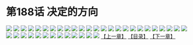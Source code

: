 # 第188话 决定的方向
![](https://s2.baozimh.com/scomic/sanyanxiaotianlu-samanhua/0/187-yd9g/1.jpg)
![](https://s2.baozimh.com/scomic/sanyanxiaotianlu-samanhua/0/187-yd9g/2.jpg)
![](https://s2.baozimh.com/scomic/sanyanxiaotianlu-samanhua/0/187-yd9g/3.jpg)
![](https://s2.baozimh.com/scomic/sanyanxiaotianlu-samanhua/0/187-yd9g/4.jpg)
![](https://s2.baozimh.com/scomic/sanyanxiaotianlu-samanhua/0/187-yd9g/5.jpg)
![](https://s2.baozimh.com/scomic/sanyanxiaotianlu-samanhua/0/187-yd9g/6.jpg)
![](https://s2.baozimh.com/scomic/sanyanxiaotianlu-samanhua/0/187-yd9g/7.jpg)
![](https://s2.baozimh.com/scomic/sanyanxiaotianlu-samanhua/0/187-yd9g/8.jpg)
![](https://s2.baozimh.com/scomic/sanyanxiaotianlu-samanhua/0/187-yd9g/9.jpg)
![](https://s2.baozimh.com/scomic/sanyanxiaotianlu-samanhua/0/187-yd9g/10.jpg)
![](https://s2.baozimh.com/scomic/sanyanxiaotianlu-samanhua/0/187-yd9g/11.jpg)
![](https://s2.baozimh.com/scomic/sanyanxiaotianlu-samanhua/0/187-yd9g/12.jpg)
![](https://s2.baozimh.com/scomic/sanyanxiaotianlu-samanhua/0/187-yd9g/13.jpg)
![](https://s2.baozimh.com/scomic/sanyanxiaotianlu-samanhua/0/187-yd9g/14.jpg)
![](https://s2.baozimh.com/scomic/sanyanxiaotianlu-samanhua/0/187-yd9g/15.jpg)
![](https://s2.baozimh.com/scomic/sanyanxiaotianlu-samanhua/0/187-yd9g/16.jpg)
![](https://s2.baozimh.com/scomic/sanyanxiaotianlu-samanhua/0/187-yd9g/17.jpg)
![](https://s2.baozimh.com/scomic/sanyanxiaotianlu-samanhua/0/187-yd9g/18.jpg)
![](https://s2.baozimh.com/scomic/sanyanxiaotianlu-samanhua/0/187-yd9g/19.jpg)
![](https://s2.baozimh.com/scomic/sanyanxiaotianlu-samanhua/0/187-yd9g/20.jpg)
![](https://s2.baozimh.com/scomic/sanyanxiaotianlu-samanhua/0/187-yd9g/21.jpg)
![](https://s2.baozimh.com/scomic/sanyanxiaotianlu-samanhua/0/187-yd9g/22.jpg)
![](https://s2.baozimh.com/scomic/sanyanxiaotianlu-samanhua/0/187-yd9g/23.jpg)
![](https://s2.baozimh.com/scomic/sanyanxiaotianlu-samanhua/0/187-yd9g/24.jpg)
![](https://s2.baozimh.com/scomic/sanyanxiaotianlu-samanhua/0/187-yd9g/25.jpg)
![](https://s2.baozimh.com/scomic/sanyanxiaotianlu-samanhua/0/187-yd9g/26.jpg)
![](https://s2.baozimh.com/scomic/sanyanxiaotianlu-samanhua/0/187-yd9g/27.jpg)
![](https://s2.baozimh.com/scomic/sanyanxiaotianlu-samanhua/0/187-yd9g/28.jpg)
![](https://s2.baozimh.com/scomic/sanyanxiaotianlu-samanhua/0/187-yd9g/29.jpg)
![](https://s2.baozimh.com/scomic/sanyanxiaotianlu-samanhua/0/187-yd9g/30.jpg)
![](https://s2.baozimh.com/scomic/sanyanxiaotianlu-samanhua/0/187-yd9g/31.jpg)
![](https://s2.baozimh.com/scomic/sanyanxiaotianlu-samanhua/0/187-yd9g/32.jpg)
![](https://s2.baozimh.com/scomic/sanyanxiaotianlu-samanhua/0/187-yd9g/33.jpg)
![](https://s2.baozimh.com/scomic/sanyanxiaotianlu-samanhua/0/187-yd9g/34.jpg)
![](https://s2.baozimh.com/scomic/sanyanxiaotianlu-samanhua/0/187-yd9g/35.jpg)
![](https://s2.baozimh.com/scomic/sanyanxiaotianlu-samanhua/0/187-yd9g/36.jpg)
![](https://s2.baozimh.com/scomic/sanyanxiaotianlu-samanhua/0/187-yd9g/37.jpg)
![](https://s2.baozimh.com/scomic/sanyanxiaotianlu-samanhua/0/187-yd9g/38.jpg)
[【上一章】](./187.md)
[【目录】](./README.md)
[【下一章】](./189.md)
